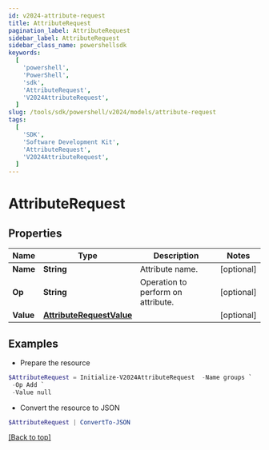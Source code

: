 ```yaml
---
id: v2024-attribute-request
title: AttributeRequest
pagination_label: AttributeRequest
sidebar_label: AttributeRequest
sidebar_class_name: powershellsdk
keywords:
  [
    'powershell',
    'PowerShell',
    'sdk',
    'AttributeRequest',
    'V2024AttributeRequest',
  ]
slug: /tools/sdk/powershell/v2024/models/attribute-request
tags:
  [
    'SDK',
    'Software Development Kit',
    'AttributeRequest',
    'V2024AttributeRequest',
  ]
---
```


# AttributeRequest

## Properties

| Name | Type | Description | Notes |
| --- | --- | --- | --- |
| **Name** | **String** | Attribute name. | [optional] |
| **Op** | **String** | Operation to perform on attribute. | [optional] |
| **Value** | [**AttributeRequestValue**](attribute-request-value) |  | [optional] |

## Examples

- Prepare the resource

```powershell
$AttributeRequest = Initialize-V2024AttributeRequest  -Name groups `
 -Op Add `
 -Value null
```

- Convert the resource to JSON

```powershell
$AttributeRequest | ConvertTo-JSON
```

[[Back to top]](#)
